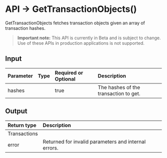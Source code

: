 # API -> GetTransactionObjects()
GetTransactionObjects fetches transaction objects given an array of transaction hashes.
> **Important note:** This API is currently in Beta and is subject to change. Use of these APIs in production applications is not supported.


## Input

| Parameter       | Type | Required or Optional | Description |
|:---------------|:--------|:--------| :--------|
| hashes |  | true | The hashes of the transaction to get.  |




## Output

| Return type     | Description |
|:---------------|:--------|
| Transactions |  |
| error | Returned for invalid parameters and internal errors. |



